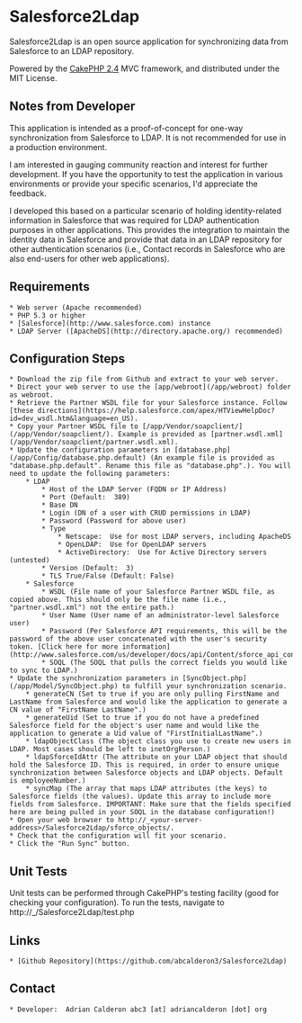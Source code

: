 Salesforce2Ldap
===============

Salesforce2Ldap is an open source application for synchronizing data from Salesforce to an LDAP repository.

Powered by the [CakePHP 2.4](http://www.cakephp.org) MVC framework, and distributed under the MIT License.

Notes from Developer
--------------------

This application is intended as a proof-of-concept for one-way synchronization from Salesforce to LDAP. It is not recommended for use
in a production environment.

I am interested in gauging community reaction and interest for further development. If you have the opportunity to test the
application in various environments or provide your specific scenarios, I'd appreciate the feedback.

I developed this based on a particular scenario of holding identity-related information in Salesforce that was required for LDAP
authentication purposes in other applications. This provides the integration to maintain the identity data in Salesforce and provide
that data in an LDAP repository for other authentication scenarios (i.e., Contact records in Salesforce who are also end-users for
other web applications). 

Requirements
------------

    * Web server (Apache recommended)
    * PHP 5.3 or higher
    * [Salesforce](http://www.salesforce.com) instance
    * LDAP Server ([ApacheDS](http://directory.apache.org/) recommended)

Configuration Steps
-------------------

    * Download the zip file from Github and extract to your web server.
    * Direct your web server to use the [app/webroot](/app/webroot) folder as webroot.
    * Retrieve the Partner WSDL file for your Salesforce instance. Follow [these directions](https://help.salesforce.com/apex/HTViewHelpDoc?id=dev_wsdl.htm&language=en_US).
    * Copy your Partner WSDL file to [/app/Vendor/soapclient/](/app/Vendor/soapclient/). Example is provided as [partner.wsdl.xml](/app/Vendor/soapclient/partner.wsdl.xml).
    * Update the configuration parameters in [database.php](/app/Config/database.php.default) (An example file is provided as "database.php.default". Rename this file as "database.php".). You will need to update the following parameters:
        * LDAP
            * Host of the LDAP Server (FQDN or IP Address)
            * Port (Default:  389)
            * Base DN
            * Login (DN of a user with CRUD permissions in LDAP)
            * Password (Password for above user)
            * Type
                * Netscape:  Use for most LDAP servers, including ApacheDS
                * OpenLDAP:  Use for OpenLDAP servers
                * ActiveDirectory:  Use for Active Directory servers (untested)
            * Version (Default:  3)
            * TLS True/False (Default: False)
        * Salesforce
            * WSDL (File name of your Salesforce Partner WSDL file, as copied above. This should only be the file name (i.e., "partner.wsdl.xml") not the entire path.)
            * User Name (User name of an administrator-level Salesforce user)
            * Password (Per Salesforce API requirements, this will be the password of the above user concatenated with the user's security token. [Click here for more information](http://www.salesforce.com/us/developer/docs/api/Content/sforce_api_concepts_security.htm).)
            * SOQL (The SOQL that pulls the correct fields you would like to sync to LDAP.)
    * Update the synchronization parameters in [SyncObject.php](/app/Model/SyncObject.php) to fulfill your synchronization scenario.
        * generateCN (Set to true if you are only pulling FirstName and LastName from Salesforce and would like the application to generate a CN value of "FirstName LastName".)
        * generateUid (Set to true if you do not have a predefined Salesforce field for the object's user name and would like the application to generate a Uid value of "FirstInitialLastName".)
        * ldapObjectClass (The object class you use to create new users in LDAP. Most cases should be left to inetOrgPerson.)
        * ldapSforceIdAttr (The attribute on your LDAP object that should hold the Salesforce ID. This is required, in order to ensure unique synchronization between Salesforce objects and LDAP objects. Default is employeeNumber.)
        * syncMap (The array that maps LDAP attributes (the keys) to Salesforce fields (the values). Update this array to include more fields from Salesforce. IMPORTANT: Make sure that the fields specified here are being pulled in your SOQL in the database configuration!)
    * Open your web browser to http://_<your-server-address>/Salesforce2Ldap/sforce_objects/.
    * Check that the configuration will fit your scenario.
    * Click the "Run Sync" button.

Unit Tests
----------

Unit tests can be performed through CakePHP's testing facility (good for checking your configuration). To run the tests, navigate to http://_<your-server-address>/Salesforce2Ldap/test.php

Links
-----

    * [Github Repository](https://github.com/abcalderon3/Salesforce2Ldap)

Contact
-------

    * Developer:  Adrian Calderon abc3 [at] adriancalderon [dot] org